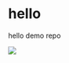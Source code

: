 # hello
hello demo repo

[![<brianhoppus>](https://circleci.com/gh/brianhoppus/hello.svg?style=shield)](https://app.circleci.com/pipelines/github/brianhoppus/hello)

